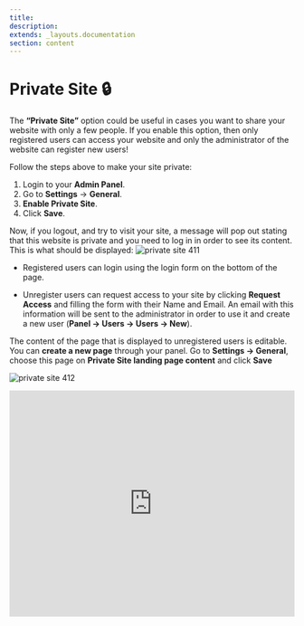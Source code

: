 ```yaml
---
title:
description:
extends: _layouts.documentation
section: content
---
```


# Private Site 🔒 


The **“Private Site”** option could be useful in cases you want to share your website with only a few people. 
If you enable this option, then only registered users can access your website and only the administrator of the website can register new users!

Follow the steps above to make your site private:

1.  Login to your **Admin Panel**.
2.  Go to  **Settings**  ->  **General**.
3.  **Enable Private Site**.
4.  Click  **Save**.

Now, if you logout, and try to visit your site,  a message will pop out stating that this website is private and you need to log in in order to see its content. This is what should be displayed:
![private site 411](/assets/images/priavte%20site%20411.jpg)

-   Registered users can login using the login form on the bottom of the page.
    
-   Unregister users can request access to your site by clicking  **Request Access**  and filling the form with their Name and Email. An email with this information will be sent to the administrator in order to use it and create a new user (**Panel -> Users -> Users -> New**).

The content of the page that is displayed to unregistered users is editable. 
You can **create a new page** through your panel. Go to **Settings -> General**, choose this page on **Private Site landing page content** and click **Save**

![private site 412](/assets/images/private%20site%20412.jpg)



<iframe width="100%" height="400px" src="https://www.youtube.com/embed/rS9gqUYAG3s" title="Yclas video" frameborder="0" allow="accelerometer; autoplay; clipboard-write; encrypted-media; gyroscope; picture-in-picture" allowfullscreen></iframe>
 
